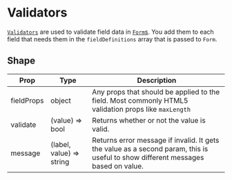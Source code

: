 # Validators

[`Validators`](/src/utils/validators/index.js) are used to validate field data in [`Form`s](/docs/components/Form.md). You add them to each field that needs them in the `fieldDefinitions` array that is passed to `Form`.

## Shape

Prop|Type|Description
---|---|---
fieldProps|object|Any props that should be applied to the field. Most commonly HTML5 validation props like `maxLength`|
validate|(value) => bool|Returns whether or not the value is valid.
message|(label, value) => string|Returns error message if invalid. It gets the value as a second param, this is useful to show different messages based on value.
